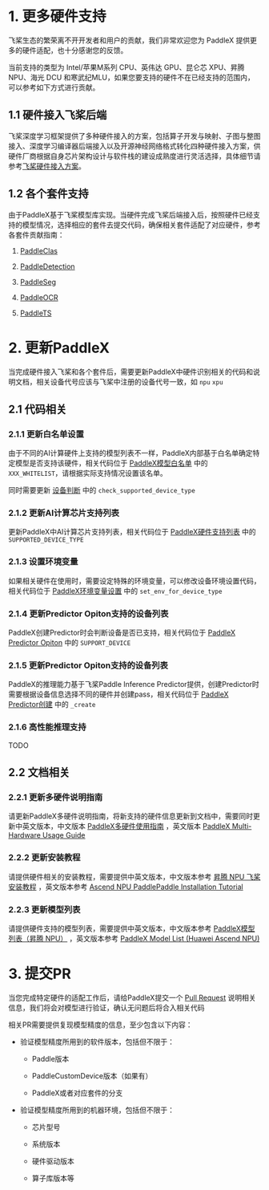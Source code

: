 # 1. 更多硬件支持

飞桨生态的繁荣离不开开发者和用户的贡献，我们非常欢迎您为 PaddleX 提供更多的硬件适配，也十分感谢您的反馈。

当前支持的类型为 Intel/苹果M系列 CPU、英伟达 GPU、昆仑芯 XPU、昇腾 NPU、海光 DCU 和寒武纪MLU，如果您要支持的硬件不在已经支持的范围内，可以参考如下方式进行贡献。

## 1.1 硬件接入飞桨后端

飞桨深度学习框架提供了多种硬件接入的方案，包括算子开发与映射、子图与整图接入、深度学习编译器后端接入以及开源神经网络格式转化四种硬件接入方案，供硬件厂商根据自身芯片架构设计与软件栈的建设成熟度进行灵活选择，具体细节请参考[飞桨硬件接入方案](https://www.paddlepaddle.org.cn/documentation/docs/zh/develop/dev_guides/custom_device_docs/index_cn.html)。

## 1.2 各个套件支持

由于PaddleX基于飞桨模型库实现。当硬件完成飞桨后端接入后，按照硬件已经支持的模型情况，选择相应的套件去提交代码，确保相关套件适配了对应硬件，参考各套件贡献指南：

1. [PaddleClas](https://github.com/PaddlePaddle/PaddleClas/tree/develop)

2. [PaddleDetection](https://github.com/PaddlePaddle/PaddleDetection/tree/develop)

3. [PaddleSeg](https://github.com/PaddlePaddle/PaddleSeg/tree/develop)

4. [PaddleOCR](https://github.com/PaddlePaddle/PaddleOCR/tree/develop)

5. [PaddleTS](https://github.com/PaddlePaddle/PaddleTS/tree/main)

# 2. 更新PaddleX

当完成硬件接入飞桨和各个套件后，需要更新PaddleX中硬件识别相关的代码和说明文档，相关设备代号应该与飞桨中注册的设备代号一致，如 `npu` `xpu`

## 2.1 代码相关

### 2.1.1 更新白名单设置

由于不同的AI计算硬件上支持的模型列表不一样，PaddleX内部基于白名单确定特定模型是否支持该硬件，相关代码位于 [PaddleX模型白名单](../../paddlex/utils/custom_device_list.py) 中的 `XXX_WHITELIST`，请根据实际支持情况设置该名单。

同时需要更新 [设备判断](../../paddlex/utils/device.py) 中的 `check_supported_device_type`

### 2.1.2 更新AI计算芯片支持列表

更新PaddleX中AI计算芯片支持列表，相关代码位于 [PaddleX硬件支持列表](../../paddlex/utils/device.py) 中的 `SUPPORTED_DEVICE_TYPE`

### 2.1.3 设置环境变量

如果相关硬件在使用时，需要设定特殊的环境变量，可以修改设备环境设置代码，相关代码位于 [PaddleX环境变量设置](../../paddlex/utils/device.py) 中的 `set_env_for_device_type`

### 2.1.4 更新Predictor Opiton支持的设备列表

PaddleX创建Predictor时会判断设备是否已支持，相关代码位于 [PaddleX Predictor Opiton](../../paddlex/inference/utils/pp_option.py) 中的 `SUPPORT_DEVICE`

### 2.1.5 更新Predictor Opiton支持的设备列表

PaddleX的推理能力基于飞桨Paddle Inference Predictor提供，创建Predictor时需要根据设备信息选择不同的硬件并创建pass，相关代码位于 [PaddleX Predictor创建](../../paddlex/inference/models/common/static_infer.py) 中的 `_create`

### 2.1.6 高性能推理支持

TODO

## 2.2 文档相关

### 2.2.1 更新多硬件说明指南

请更新PaddleX多硬件说明指南，将新支持的硬件信息更新到文档中，需要同时更新中英文版本，中文版本 [PaddleX多硬件使用指南](./multi_devices_use_guide.md) ，英文版本 [PaddleX Multi-Hardware Usage Guide](./multi_devices_use_guide.en.md)

### 2.2.2 更新安装教程

请提供硬件相关的安装教程，需要提供中英文版本，中文版本参考 [昇腾 NPU 飞桨安装教程](./paddlepaddle_install_NPU.md) ，英文版本参考 [Ascend NPU PaddlePaddle Installation Tutorial](./paddlepaddle_install_NPU.en.md)

### 2.2.3 更新模型列表

请提供硬件支持的模型列表，需要提供中英文版本，中文版本参考 [PaddleX模型列表（昇腾 NPU）](../support_list/model_list_npu.md) ，英文版本参考 [PaddleX Model List (Huawei Ascend NPU)](../support_list/model_list_npu.en.md)

# 3. 提交PR

当您完成特定硬件的适配工作后，请给PaddleX提交一个 [Pull Request](https://github.com/PaddlePaddle/PaddleX/pulls) 说明相关信息，我们将会对模型进行验证，确认无问题后将合入相关代码

相关PR需要提供复现模型精度的信息，至少包含以下内容：

* 验证模型精度所用到的软件版本，包括但不限于：

  * Paddle版本

  * PaddleCustomDevice版本（如果有）

  * PaddleX或者对应套件的分支

* 验证模型精度所用到的机器环境，包括但不限于：

  * 芯片型号

  * 系统版本

  * 硬件驱动版本

  * 算子库版本等
